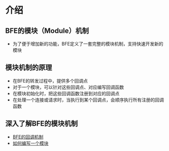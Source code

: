 # 介绍

## BFE的模块（Module）机制

- 为了便于增加新的功能，BFE定义了一套完整的模块机制，支持快速开发新的模块

## 模块机制的原理

- 在BFE的转发过程中，提供多个回调点
- 对于一个模块，可以针对这些回调点、对应编写回调函数
- 在模块初始化时，把这些回调函数注册到对应的回调点
- 在处理一个连接或请求时，当执行到某个回调点，会顺序执行所有注册的回调函数

## 深入了解BFE的模块机制

- [BFE的回调机制](bfe_callback.md)
- [如何编写一个模块](how_to_write_module.md)
